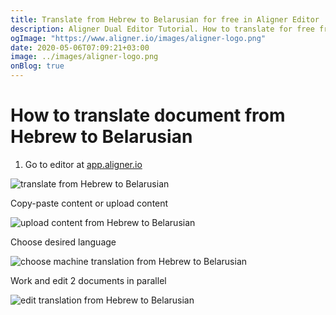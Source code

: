 ```yaml
---
title: Translate from Hebrew to Belarusian for free in Aligner Editor
description: Aligner Dual Editor Tutorial. How to translate for free from Hebrew to Belarusian. Aligner is multilingual document management platform. 
ogImage: "https://www.aligner.io/images/aligner-logo.png"
date: 2020-05-06T07:09:21+03:00
image: ../images/aligner-logo.png
onBlog: true
---
```


# How to translate document from Hebrew to Belarusian

1. Go to editor at [app.aligner.io](https://app.aligner.io "Aligner App web page")

![translate from Hebrew to Belarusian](../aligner-blank-editor.png "translate from Hebrew to Belarusian")

Copy-paste content or upload content

![upload content from Hebrew to Belarusian](../aligner-uploaded-document.png "upload content from Hebrew to Belarusian")

Choose desired language

![choose machine translation from Hebrew to Belarusian](../aligner-language-dropdown.png "choose machine translation from Hebrew to Belarusian")

Work and edit 2 documents in parallel

![edit translation from Hebrew to Belarusian](../aligner-double-sitded-editor.png "edit translation from Hebrew to Belarusian")

